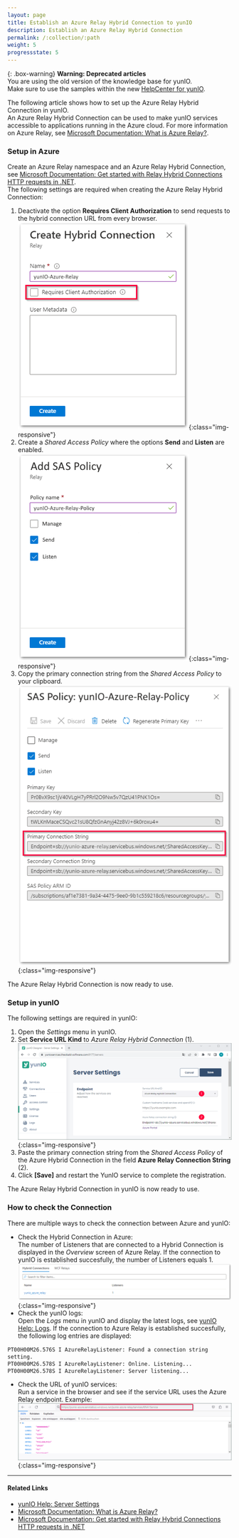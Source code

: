 ```yaml
---
layout: page
title: Establish an Azure Relay Hybrid Connection to yunIO
description: Establish an Azure Relay Hybrid Connection
permalink: /:collection/:path
weight: 5
progressstate: 5
---
```


{: .box-warning}
**Warning: Deprecated articles** <br>
You are using the old version of the knowledge base for yunIO.<br>
Make sure to use the samples within the new [HelpCenter for yunIO](https://helpcenter.theobald-software.com/yunio/knowledge-base).


The following article shows how to set up the Azure Relay Hybrid Connection in yunIO.<br>
An Azure Relay Hybrid Connection can be used to make yunIO services accessible to applications running in the Azure cloud. 
For more information on Azure Relay, see [Microsoft Documentation: What is Azure Relay?](https://learn.microsoft.com/en-us/azure/azure-relay/relay-what-is-it).

### Setup in Azure
Create an Azure Relay namespace and an Azure Relay Hybrid Connection, see [Microsoft Documentation: Get started with Relay Hybrid Connections HTTP requests in .NET](https://learn.microsoft.com/en-us/azure/azure-relay/relay-hybrid-connections-http-requests-dotnet-get-started).<br>
The following settings are required when creating the Azure Relay Hybrid Connection:
1. Deactivate the option **Requires Client Authorization** to send requests to the hybrid connection URL from every browser.<br>
![hybrid-connection](/img/contents/yunio/hybrid-connection.png){:class="img-responsive"}
2. Create a *Shared Access Policy* where the options **Send** and **Listen** are enabled.<br>
![hybrid-connection-policy](/img/contents/yunio/hybrid-connection-policy.png){:class="img-responsive"}
3. Copy the primary connection string from the *Shared Access Policy* to your clipboard.<br>
![azure-connection-string](/img/contents/yunio/azure-connection-string.png){:class="img-responsive"}

The Azure Relay Hybrid Connection is now ready to use.

### Setup in yunIO
The following settings are required in yunIO:

1. Open the *Settings* menu in yunIO.
2. Set **Service URL Kind** to *Azure Relay Hybrid Connection* (1).<br>
![azure-server-settings](/img/contents/yunio/azure-server-settings.png){:class="img-responsive"}
3. Paste the primary connection string from the *Shared Access Policy* of the Azure Hybrid Connection in the field **Azure Relay Connection String** (2).
4. Click **[Save]** and restart the YunIO service to complete the registration.

The Azure Relay Hybrid Connection in yunIO is now ready to use.

### How to check the Connection

There are multiple ways to check the connection between Azure and yunIO:
- Check the Hybrid Connection in Azure: <br>The number of Listeners that are connected to a Hybrid Connection is displayed in the *Overview* screen of Azure Relay. If the connection to yunIO is established succesfully, the number of Listeners equals 1.<br>
![check-azure-hybrid-connection](/img/contents/yunio/check-azure-hybrid-connection.png){:class="img-responsive"}
- Check the yunIO logs: <br>
Open the *Logs* menu in yunIO and display the latest logs, see [yunIO Help: Logs](https://help.theobald-software.com/en/yunio/logs). If the connection to Azure Relay is established succesfully, the following log entries are displayed:<br>
```
PT00H00M26.576S I AzureRelayListener: Found a connection string setting.
PT00H00M26.578S I AzureRelayListener: Online. Listening...
PT00H00M26.578S I AzureRelayListener: Server listening...
```
- Check the URL of yunIO services: <br>Run a service in the browser and see if the service URL uses the Azure Relay endpoint. Example:<br>
![azure-url](/img/contents/yunio/azure-url.png){:class="img-responsive"}

******

#### Related Links
- [yunIO Help: Server Settings](https://help.theobald-software.com/en/yunio/server-settings)
- [Microsoft Documentation: What is Azure Relay?](https://learn.microsoft.com/en-us/azure/azure-relay/relay-what-is-it)
- [Microsoft Documentation: Get started with Relay Hybrid Connections HTTP requests in .NET](https://learn.microsoft.com/en-us/azure/azure-relay/relay-hybrid-connections-http-requests-dotnet-get-started)